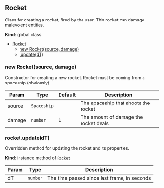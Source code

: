 <a name="Rocket"></a>

## Rocket
Class for creating a rocket, fired by the user.
This rocket can damage malevolent entities.

**Kind**: global class  

* [Rocket](#Rocket)
    * [new Rocket(source, damage)](#new_Rocket_new)
    * [.update(dT)](#Rocket+update)

<a name="new_Rocket_new"></a>

### new Rocket(source, damage)
Constructor for creating a new rocket.
Rocket must be coming from a spaceship (obviously)


| Param | Type | Default | Description |
| --- | --- | --- | --- |
| source | <code>Spaceship</code> |  | The spaceship that shoots the rocket |
| damage | <code>number</code> | <code>1</code> | The amount of damage the rocket deals |

<a name="Rocket+update"></a>

### rocket.update(dT)
Overridden method for updating the rocket and its properties.

**Kind**: instance method of [<code>Rocket</code>](#Rocket)  

| Param | Type | Description |
| --- | --- | --- |
| dT | <code>number</code> | The time passed since last frame, in seconds |

